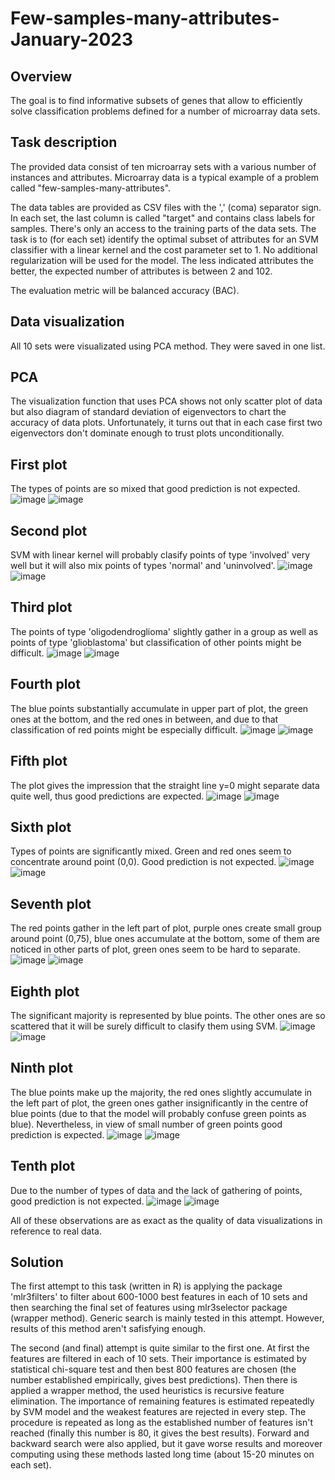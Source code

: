 # Few-samples-many-attributes-January-2023
## Overview
The goal is to find informative subsets of genes that allow to efficiently solve classification problems defined for a number of microarray data sets.

## Task description
The provided data consist of ten microarray sets with a various number of instances and attributes. Microarray data is a typical example of a problem called "few-samples-many-attributes".

The data tables are provided as CSV files with the ',' (coma) separator sign. In each set, the last column is called "target" and contains class labels for samples. There's only an access to the training parts of the data sets. The task is to (for each set) identify the optimal subset of attributes for an SVM classifier with a linear kernel and the cost parameter set to 1. No additional regularization will be used for the model. The less indicated attributes the better, the expected number of attributes is between 2 and 102.

The evaluation metric will be balanced accuracy (BAC).

## Data visualization
All 10 sets were visualizated using PCA method. They were saved in one list.

## PCA
The visualization function that uses PCA shows not only scatter plot of data but also diagram of standard deviation of eigenvectors to chart the accuracy of data plots. Unfortunately, it turns out that in each case first two eigenvectors don't dominate enough to trust plots unconditionally.

## First plot
The types of points are so mixed that good prediction is not expected.
![image](https://user-images.githubusercontent.com/121680361/226288747-7c42e77c-7c62-4d8a-821c-476617adb51e.png)
![image](https://user-images.githubusercontent.com/121680361/226288848-978b710e-6b73-4e75-b6c4-d71efbf824c1.png)

## Second plot
SVM with linear kernel will probably clasify points of type 'involved' very well but it will also mix points of types 'normal' and 'uninvolved'.
![image](https://user-images.githubusercontent.com/121680361/226292926-15e26b5b-6478-42c7-b983-c8f341c1eca9.png)
![image](https://user-images.githubusercontent.com/121680361/226292963-cfff7b8f-013a-469e-ad6f-70e6d1d21b70.png)

## Third plot
The points of type 'oligodendroglioma' slightly gather in a group as well as points of type 'glioblastoma' but classification of other points might be difficult.
![image](https://user-images.githubusercontent.com/121680361/226294560-41402f94-37a6-44bc-81a6-3276728470db.png)
![image](https://user-images.githubusercontent.com/121680361/226294608-84f4906f-b423-41d8-8e6f-ea41c37ef778.png)

## Fourth plot
The blue points substantially accumulate in upper part of plot, the green ones at the bottom, and the red ones in between, and due to that classification of red points might be especially difficult.
![image](https://user-images.githubusercontent.com/121680361/226295976-7dc7a49f-96b3-4813-87b8-a66e7b7df17c.png)
![image](https://user-images.githubusercontent.com/121680361/226296038-674e19dd-2dcf-4437-95c2-1232a540394f.png)

## Fifth plot
The plot gives the impression that the straight line y=0 might separate data quite well, thus good predictions are expected.
![image](https://user-images.githubusercontent.com/121680361/226297157-7ba3e1a1-b599-47ef-91aa-fa8c44369da5.png)
![image](https://user-images.githubusercontent.com/121680361/226297207-0fdd4eff-6507-43d7-8dbe-e000c8baf141.png)

## Sixth plot
Types of points are significantly mixed. Green and red ones seem to concentrate around point (0,0). Good prediction is not expected.
![image](https://user-images.githubusercontent.com/121680361/226301176-13b4c5b1-d32a-4826-b6f2-24365651744c.png)
![image](https://user-images.githubusercontent.com/121680361/226301225-d912b8bb-93b7-4a47-91fd-664450473d81.png)

## Seventh plot
The red points gather in the left part of plot, purple ones create small group around point (0,75), blue ones accumulate at the bottom, some of them are noticed in other parts of plot, green ones seem to be hard to separate.
![image](https://user-images.githubusercontent.com/121680361/226302197-1ae39ebb-0344-4562-bd7f-73a8335f6162.png)
![image](https://user-images.githubusercontent.com/121680361/226302261-9478a0f0-3ef3-48e6-90ad-4d7e365f4136.png)

## Eighth plot
The significant majority is represented by blue points. The other ones are so scattered that it will be surely difficult to clasify them using SVM.
![image](https://user-images.githubusercontent.com/121680361/226303662-dd6f8915-976f-442b-bc51-4c62993dfc68.png)
![image](https://user-images.githubusercontent.com/121680361/226303709-c66541dd-1295-4963-ac1c-7cdc895ab95b.png)

## Ninth plot
The blue points make up the majority, the red ones slightly accumulate in the left part of plot, the green ones gather insignificantly in the centre of blue points (due to that the model will probably confuse green points as blue). Nevertheless, in view of small number of green points good prediction is expected.
![image](https://user-images.githubusercontent.com/121680361/226306012-60694cac-073e-4064-995a-e5efac55af15.png)
![image](https://user-images.githubusercontent.com/121680361/226306075-e6bbc21b-ae3c-4daa-9876-3cef2d5c0f0e.png)

## Tenth plot
Due to the number of types of data and the lack of gathering of points, good prediction is not expected.
![image](https://user-images.githubusercontent.com/121680361/226306856-d53fbdfe-d793-4186-bc4d-9c68c0693ad0.png)
![image](https://user-images.githubusercontent.com/121680361/226307096-35e7ee1d-d313-4b02-9957-5bdcb2832065.png)

All of these observations are as exact as the quality of data visualizations in reference to real data.

## Solution
The first attempt to this task (written in R) is applying the package 'mlr3filters' to filter about 600-1000 best features in each of 10 sets and then searching the final set of features using mlr3selector package (wrapper method). Generic search is mainly tested in this attempt. However, results of this method aren't safisfying enough.

The second (and final) attempt is quite similar to the first one. At first the features are filtered in each of 10 sets. Their importance is estimated by statistical chi-square test and then best 800 features are chosen (the number established empirically, gives best predictions). Then there is applied a wrapper method, the used heuristics is recursive feature elimination. The importance of remaining features is estimated repeatedly by SVM model and the weakest features are rejected in every step. The procedure is repeated as long as the established number of features isn't reached (finally this number is 80, it gives the best results). Forward and backward search were also applied, but it gave worse results and moreover computing using these methods lasted long time (about 15-20 minutes on each set).
